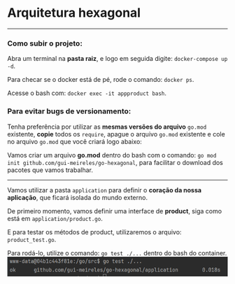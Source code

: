 # Arquitetura hexagonal



---

### Como subir o projeto:

Abra um terminal na **pasta raiz**, e logo em seguida digite: `docker-compose up -d`.

Para checar se o docker está de pé, rode o comando: `docker ps`.

Acesse o bash com: `docker exec -it appproduct bash`.

### Para evitar bugs de versionamento:

Tenha preferência por utilizar as **mesmas versões do arquivo** `go.mod` existente, **copie** todos os `require`,
apague o arquivo `go.mod` existente e cole no arquivo `go.mod` que você criará logo abaixo:

Vamos criar um arquivo **go.mod** dentro do bash com o comando: `go mod init github.com/gui-meireles/go-hexagonal`, para facilitar
o download dos pacotes que vamos trabalhar.

---

Vamos utilizar a pasta `application` para definir o **coração da nossa aplicação**, que ficará isolada do mundo externo.

De primeiro momento, vamos definir uma interface de **product**, siga como está em `application/product.go`.

E para testar os métodos de product, utilizaremos o arquivo: `product_test.go`.

Para rodá-lo, utilize o comando: `go test ./...` dentro do bash do container.
![img.png](readme_images/img.png)